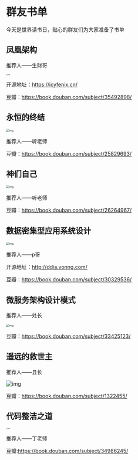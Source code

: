 # 群友书单
今天是世界读书日，贴心的群友们为大家准备了书单

## 凤凰架构

推荐人——生财哥

<img src="https://cdn.jsdelivr.net/gh/stiflea/stiflea-img/dean/s33966407.jpg" alt="img" style="zoom: 25%;" />

开源地址：https://icyfenix.cn/

豆瓣：https://book.douban.com/subject/35492898/

## 永恒的终结

<img src="https://cdn.jsdelivr.net/gh/stiflea/stiflea-img/dean/s27409671.jpg" alt="img" style="zoom: 50%;" />

推荐人——听老师

豆瓣：https://book.douban.com/subject/25829693/

## 神们自己

<img src="https://img1.doubanio.com/view/subject/l/public/s27882508.jpg" alt="img" style="zoom: 50%;" />

推荐人——听老师

豆瓣：https://book.douban.com/subject/26264967/

## 数据密集型应用系统设计

<img src="https://cdn.jsdelivr.net/gh/stiflea/stiflea-img/dean/s34186559.jpg" alt="img" style="zoom:50%;" />

推荐人——p哥

开源地址：http://ddia.vonng.com/

豆瓣：https://book.douban.com/subject/30329536/


## 微服务架构设计模式

推荐人——处长

<img src="https://cdn.jsdelivr.net/gh/stiflea/stiflea-img/dean/s32303297.jpg" alt="img" style="zoom:50%;" />

豆瓣：https://book.douban.com/subject/33425123/

## 遥远的救世主

推荐人——县长

![img](https://cdn.jsdelivr.net/gh/stiflea/stiflea-img/dean/s3073167.jpg)

豆瓣：https://book.douban.com/subject/1322455/

## 代码整洁之道

<img src="https://cdn.jsdelivr.net/gh/stiflea/stiflea-img/dean/s34476554.jpg" alt="img" style="zoom: 25%;" />

推荐人——丁老师

豆瓣:https://book.douban.com/subject/34986245/
